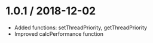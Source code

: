 1.0.1 / 2018-12-02
===================

  * Added functions: setThreadPriority, getThreadPriority
  * Improved calcPerformance function